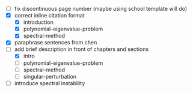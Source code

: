 - [ ] fix discontinuous page number (maybe using school template will do)
- [x] correct inline citation format
    - [x] introduction
    - [x] polynomial-eigenvalue-problem
    - [x] spectral-method
- [x] paraphrase sentences from chen
- [ ] add brief description in front of chapters and sections
    - [x] intro
    - [ ] polynomial-eigenvalue-problem
    - [ ] spectral-method
    - [ ] singular-perturbation
- [ ] introduce spectral instability
